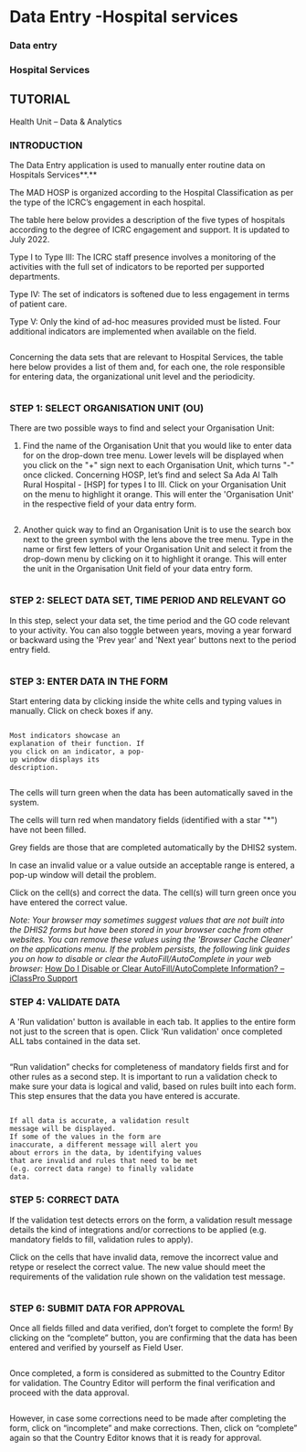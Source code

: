 # Data Entry -Hospital services

### Data entry

### Hospital Services

## TUTORIAL

Health Unit – Data & Analytics



### INTRODUCTION

The Data Entry application is used to manually enter routine data on Hospitals Services\*\*.\*\*

The MAD HOSP is organized according to the Hospital Classification as per the type of the ICRC’s engagement in each hospital.

The table here below provides a description of the five types of hospitals according to the degree of ICRC engagement and support. It is updated to July 2022.

Type I to Type III: The ICRC staff presence involves a monitoring of the activities with the full set of indicators to be reported per supported departments.

Type IV: The set of indicators is softened due to less engagement in terms of patient care.

Type V: Only the kind of ad-hoc measures provided must be listed. Four additional indicators are implemented when available on the field.



<figure><img src="../../.gitbook/assets/image (41).png" alt=""><figcaption></figcaption></figure>

Concerning the data sets that are relevant to Hospital Services, the table here below provides a list of them and, for each one, the role responsible for entering data, the organizational unit level and the periodicity.

<figure><img src="../../.gitbook/assets/image (42).png" alt=""><figcaption></figcaption></figure>

### STEP 1: SELECT ORGANISATION UNIT (OU)

There are two possible ways to find and select your Organisation Unit:

1. Find the name of the Organisation Unit that you would like to enter data for on the drop-down tree menu. Lower levels will be displayed when you click on the "+" sign next to each Organisation Unit, which turns "-" once clicked. Concerning HOSP, let’s find and select Sa Ada Al Talh Rural Hospital - \[HSP] for types I to III. Click on your Organisation Unit on the menu to highlight it orange. This will enter the 'Organisation Unit' in the respective field of your data entry form.

<figure><img src="../../.gitbook/assets/image (43).png" alt=""><figcaption></figcaption></figure>

2. Another quick way to find an Organisation Unit is to use the search box next to the green symbol with the lens above the tree menu. Type in the name or first few letters of your Organisation Unit and select it from the drop-down menu by clicking on it to highlight it orange. This will enter the unit in the Organisation Unit field of your data entry form.

<figure><img src="../../.gitbook/assets/image (44).png" alt=""><figcaption></figcaption></figure>

### STEP 2: SELECT DATA SET, TIME PERIOD AND RELEVANT GO

In this step, select your data set, the time period and the GO code relevant to your activity. You can also toggle between years, moving a year forward or backward using the 'Prev year' and 'Next year' buttons next to the period entry field.

<figure><img src="../../.gitbook/assets/image (45).png" alt=""><figcaption></figcaption></figure>

### STEP 3: ENTER DATA IN THE FORM

Start entering data by clicking inside the white cells and typing values in manually. Click on check boxes if any.

<figure><img src="../../.gitbook/assets/image (46).png" alt=""><figcaption></figcaption></figure>

```
Most indicators showcase an
explanation of their function. If
you click on an indicator, a pop-
up window displays its
description.
```

<figure><img src="../../.gitbook/assets/image (47).png" alt=""><figcaption></figcaption></figure>

The cells will turn green when the data has been automatically saved in the system.

The cells will turn red when mandatory fields (identified with a star "\*") have not been filled.

Grey fields are those that are completed automatically by the DHIS2 system.

In case an invalid value or a value outside an acceptable range is entered, a pop-up window will detail the problem.

Click on the cell(s) and correct the data. The cell(s) will turn green once you have entered the correct value.

_Note: Your browser may sometimes suggest values that are not built into the DHIS2 forms but have been stored in your browser cache from other websites. You can remove these values using the 'Browser Cache Cleaner' on the applications menu. If the problem persists, the following link guides you on how to disable or clear the AutoFill/AutoComplete in your web browser:_ [How Do I Disable or Clear AutoFill/AutoComplete Information? – iClassPro Support](https://support.iclasspro.com/hc/en-us/articles/218569268-How-Do-I-Disable-or-Clear-AutoFill-AutoComplete-Information-)



### STEP 4: VALIDATE DATA

A 'Run validation' button is available in each tab. It applies to the entire form not just to the screen that is open. Click 'Run validation' once completed ALL tabs contained in the data set.

<figure><img src="../../.gitbook/assets/image (48).png" alt=""><figcaption></figcaption></figure>

“Run validation” checks for completeness of mandatory fields first and for other rules as a second step. It is important to run a validation check to make sure your data is logical and valid, based on rules built into each form. This step ensures that the data you have entered is accurate.

<figure><img src="../../.gitbook/assets/image (49).png" alt=""><figcaption></figcaption></figure>

```
If all data is accurate, a validation result
message will be displayed.
If some of the values in the form are
inaccurate, a different message will alert you
about errors in the data, by identifying values
that are invalid and rules that need to be met
(e.g. correct data range) to finally validate
data.
```



### STEP 5: CORRECT DATA

If the validation test detects errors on the form, a validation result message details the kind of integrations and/or corrections to be applied (e.g. mandatory fields to fill, validation rules to apply).

Click on the cells that have invalid data, remove the incorrect value and retype or reselect the correct value. The new value should meet the requirements of the validation rule shown on the validation test message.

<figure><img src="../../.gitbook/assets/image (50).png" alt=""><figcaption></figcaption></figure>

### STEP 6: SUBMIT DATA FOR APPROVAL

Once all fields filled and data verified, don’t forget to complete the form! By clicking on the “complete” button, you are confirming that the data has been entered and verified by yourself as Field User.

<figure><img src="../../.gitbook/assets/image (51).png" alt=""><figcaption></figcaption></figure>

Once completed, a form is considered as submitted to the Country Editor for validation. The Country Editor will perform the final verification and proceed with the data approval.

<figure><img src="../../.gitbook/assets/image (52).png" alt=""><figcaption></figcaption></figure>

However, in case some corrections need to be made after completing the form, click on “incomplete” and make corrections. Then, click on “complete” again so that the Country Editor knows that it is ready for approval.

